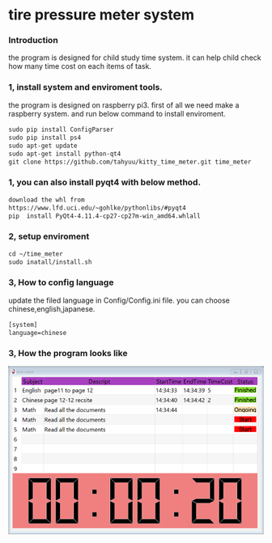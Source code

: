 # tire pressure meter system

### Introduction
the program is designed for child study time system. it can help child check how many time cost on each items of task.

### 1, install system and enviroment tools.
the program is designed on raspberry pi3. first of all we need make a raspberry system. and run below command to install enviroment.
```
sudo pip install ConfigParser
sudo pip install ps4
sudo apt-get update
sudo apt-get install python-qt4
git clone https://github.com/tahyuu/kitty_time_meter.git time_meter
```

### 1, you can also install pyqt4 with below method.

```
download the whl from https://www.lfd.uci.edu/~gohlke/pythonlibs/#pyqt4
pip  install PyQt4-4.11.4-cp27-cp27m-win_amd64.whlall 
```

### 2, setup enviroment
```
cd ~/time_meter
sudo inatall/install.sh
```

### 3, How to config language
update the filed language in Config/Config.ini file. you can choose chinese,english,japanese.
```
[system]
language=chinese
```

### 3, How the program looks like

![Image text](https://github.com/tahyuu/kitty_time_meter/blob/master/img/Interface.png)
